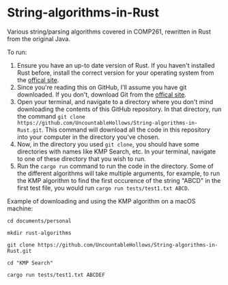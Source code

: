 # String-algorithms-in-Rust
Various string/parsing algorithms covered in COMP261, rewritten in Rust from the original Java.  

To run:

1. Ensure you have an up-to date version of Rust. If you haven't installed Rust before, install the correct version for your operating system from the [offical site][1].
2. Since you're reading this on GitHub, I'll assume you have git downloaded. If you don't, download Git from the [offical site][2].
3. Open your terminal, and navigate to a directory where you don't mind downloading the contents of this GitHub repository. 
In that directory, run the command `git clone https://github.com/UncountableHollows/String-algorithms-in-Rust.git`. This command will download all the code in this repository into your computer in the directory you've chosen.
4. Now, in the directory you used `git clone`, you should have some directories with names like KMP Search, etc. In your terminal, navigate to one of these directory that
you wish to run.
5. Run the `cargo run` command to run the code in the directory. Some of the different algorithms will take multiple arguments, for example, to run the KMP algorithm to find the first occurence of the string "ABCD" in the first test file, you would run `cargo run tests/test1.txt ABCD`.

Example of downloading and using the KMP algorithm on a macOS machine:

`cd documents/personal`   

`mkdir rust-algorithms`   

`git clone https://github.com/UncountableHollows/String-algorithms-in-Rust.git`  

`cd "KMP Search"`  

`cargo run tests/test1.txt ABCDEF`  




[1]: <https://www.rust-lang.org/tools/install> "Install Rust"
[2]: <https://git-scm.com/downloads> "Download Git"